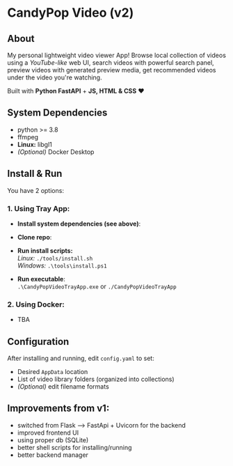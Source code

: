 # CandyPop Video (v2)

## About

My personal lightweight video viewer App! Browse local collection of videos using a *YouTube-like* web UI, search videos with powerful search panel, preview videos with generated preview media, get recommended videos under the video you're watching. 

Built with **Python FastAPI** + **JS, HTML & CSS** ❤️


## System Dependencies

- python >= 3.8
- ffmpeg
- **Linux:** libgl1
- *(Optional)* Docker Desktop


## Install & Run

You have 2 options:

### 1. Using Tray App:

- **Install system dependencies (see above)**:

- **Clone repo**:

- **Run install scripts:** \
   *Linux:* `./tools/install.sh` \
   *Windows:* `.\tools\install.ps1`

<!-- - **Run make**: \
  *Windows*: Either install GNU Make (choco install make) -->

- **Run executable**: \
  `.\CandyPopVideoTrayApp.exe` or `./CandyPopVideoTrayApp`
  

### 2. Using Docker:

- TBA


## Configuration

After installing and running, edit `config.yaml` to set:
- Desired `AppData` location
- List of video library folders (organized into collections)
- *(Optional)* edit filename formats


## Improvements from v1:
- switched from Flask --> FastApi + Uvicorn for the backend
- improved frontend UI
- using proper db (SQLite)
- better shell scripts for installing/running
- better backend manager

